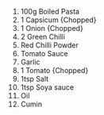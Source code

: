 1)  100g Boiled Pasta 
2)  1 Capsicum {Chopped}
3)  1 Onion {Chopped}
4)  2 Green Chilli 
5)  Red Chilli Powder
6)  Tomato Sauce
7)  Garlic
8)  1 Tomato {Chopped}
9)  1tsp Salt
10) 1tsp Soya sauce
11) Oil
12) Cumin
